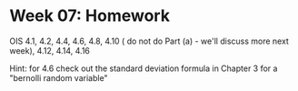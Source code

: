 # Week 07: Homework

OIS 4.1, 4.2, 4.4, 4.6, 4.8, 4.10 ( do not do Part (a) - we'll discuss more next week), 4.12, 4.14, 4.16  

Hint: for 4.6 check out the standard deviation formula in Chapter 3 for a "bernolli random variable"
